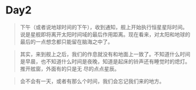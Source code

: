 # Day2 #
>下午（或者说地球时间的下午），收到通知，舰上开始执行恒星星际时间。说是星舰即将离开太阳时间域的最后作用距离。现在看来，对太阳和地球的最后的一点想念都只能留在脑海之中了。

>其实，来到舰上之后，我们的作息就没有和地面上一致了。不知道什么时间是早晨，也不知道什么时间是夜晚，知道是起床的铃声还有睡觉时的熄灯。推开舷窗，外面有的只是无
尽的点点星辰。

>会不会有一天，或者有那么个时间，我们会忘记我们来的地方。
